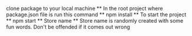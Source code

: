 clone package to your local machine
** In the root project where package.json file is run this command **
npm install
** To start the project ** 
npm start
** Store name **
Store name is randomly created with some fun words. Don't be offended if it comes out wrong